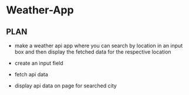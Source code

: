 # Weather-App

## PLAN

- make a weather api app where you can search by location in an input box and then display the fetched data for the respective location

- create an input field
- fetch api data
- display api data on page for searched city